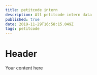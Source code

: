 ```yaml
---
title: petitcode intern
description: All petitcode intern data
published: true
date: 2019-11-29T16:58:15.049Z
tags: petitcode
---
```


# Header
Your content here
